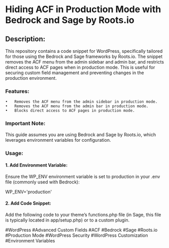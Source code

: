 # Hiding ACF in Production Mode with Bedrock and Sage by Roots.io

## Description:

This repository contains a code snippet for WordPress, specifically tailored for those using the Bedrock and Sage frameworks by Roots.io. The snippet removes the ACF menu from the admin sidebar and admin bar, and restricts direct access to ACF pages when in production mode. This is useful for securing custom field management and preventing changes in the production environment.

### Features:

	•	Removes the ACF menu from the admin sidebar in production mode.
	•	Removes the ACF menu from the admin bar in production mode.
	•	Blocks direct access to ACF pages in production mode.

### Important Note:
This guide assumes you are using Bedrock and Sage by Roots.io, which leverages environment variables for configuration.

### Usage:
#### 1.	Add Environment Variable:
Ensure the WP_ENV environment variable is set to production in your .env file (commonly used with Bedrock):

WP_ENV='production'

#### 2.	Add Code Snippet:
Add the following code to your theme’s functions.php file (in Sage, this file is typically located in app/setup.php) or to a custom plugin.


#WordPress #Advanced Custom Fields #ACF #Bedrock #Sage #Roots.io #Production Mode #WordPress Security #WordPress Customization #Environment Variables
